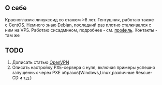 ## О себе

Красноглазик-линуксоид со стажем \>8 лет.
Гентушник, работаю также с CentOS.
Немного знаю Debian, последний раз плотно сталкивался с ним на VPS.
Работаю сисадмином, подробнее - см.
[профиль](http://www.linux.org.ru/people/Pinkbyte/profile).
Контакты - там же

## TODO

1.  Дописать статью [OpenVPN](OpenVPN "wikilink")
2.  Описать настройку PXE-сервера с нуля, включая примеры успешно
    запущенных через PXE образов(Windows,Linux,различные
    Rescue-CD и т.д.)